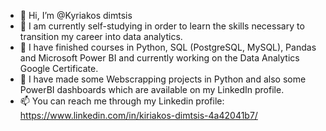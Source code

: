 - 👋 Hi, I’m @Kyriakos dimtsis
- 👀 I am currently self-studying in order to learn the skills necessary to transition my career into data analytics. 
- 🌱 I have finished courses in Python, SQL (PostgreSQL, MySQL), Pandas and Microsoft Power BI and currently working on the Data Analytics Google Certificate. 
- 💞️ I have made some Webscrapping projects in Python and also some PowerBI dashboards which are available on my LinkedIn profile. 
- 📫 You can reach me through my Linkedin profile: https://www.linkedin.com/in/kiriakos-dimtsis-4a42041b7/

<!---
Kdimtsis/Kdimtsis is a ✨ special ✨ repository because its `README.md` (this file) appears on your GitHub profile.
You can click the Preview link to take a look at your changes.
--->
